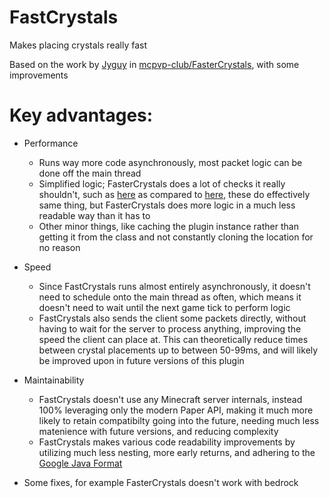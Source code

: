# FastCrystals
Makes placing crystals really fast

Based on the work by [Jyguy](https://github.com/Jyguy) in [mcpvp-club/FasterCrystals](https://github.com/mcpvp-club/FasterCrystals), with some improvements

# Key advantages:

* Performance
  * Runs way more code asynchronously, most packet logic can be done off the main thread
  * Simplified logic; FasterCrystals does a lot of checks it really shouldn't, such as [here](https://github.com/mcpvp-club/FasterCrystals/blob/34cae257e354daa53520a6ba29cf1e4f70a685cf/core/src/main/java/xyz/reknown/fastercrystals/listeners/packet/CrystalPacketListener.java#L130-L167) as compared to [here](https://github.com/Villagers654/FastCrystals/blob/965ac1892bef8b63cf86c2ba4b9df3bb88a3d1d9/src/main/java/club/aurorapvp/fastcrystals/listeners/packet/AnimationPacketListener.java#L25-L54), these do effectively same thing, but FasterCrystals does more logic in a much less readable way than it has to
  * Other minor things, like caching the plugin instance rather than getting it from the class and not constantly cloning the location for no reason

* Speed
  * Since FastCrystals runs almost entirely asynchronously, it doesn't need to schedule onto the main thread as often, which means it doesn't need to wait until the next game tick to perform logic
  * FastCrystals also sends the client some packets directly, without having to wait for the server to process anything, improving the speed the client can place at. This can theoretically reduce times between crystal placements up to between 50-99ms, and will likely be improved upon in future versions of this plugin

* Maintainability
  * FastCrystals doesn't use any Minecraft server internals, instead 100% leveraging only the modern Paper API, making it much more likely to retain compatibilty going into the future, needing much less matenience with future versions, and reducing complexity
  * FastCrystals makes various code readability improvements by utilizing much less nesting, more early returns, and adhering to the [Google Java Format](https://github.com/google/google-java-format)

* Some fixes, for example FasterCrystals doesn't work with bedrock
